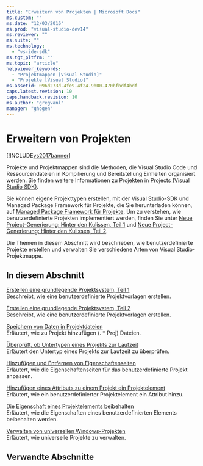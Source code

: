 ```yaml
---
title: "Erweitern von Projekten | Microsoft Docs"
ms.custom: ""
ms.date: "12/03/2016"
ms.prod: "visual-studio-dev14"
ms.reviewer: ""
ms.suite: ""
ms.technology: 
  - "vs-ide-sdk"
ms.tgt_pltfrm: ""
ms.topic: "article"
helpviewer_keywords: 
  - "Projektmappen [Visual Studio]"
  - "Projekte [Visual Studio]"
ms.assetid: 096d273d-4fe9-4f24-9b00-470bfbdf4bdf
caps.latest.revision: 10
caps.handback.revision: 10
ms.author: "gregvanl"
manager: "ghogen"
---
```

# Erweitern von Projekten
[!INCLUDE[vs2017banner](../code-quality/includes/vs2017banner.md)]

Projekte und Projektmappen sind die Methoden, die Visual Studio Code und Ressourcendateien in Kompilierung und Bereitstellung Einheiten organisiert werden. Sie finden weitere Informationen zu Projekten in [Projects \(Visual Studio SDK\)](../extensibility/extending-projects.md).  
  
 Sie können eigene Projekttypen erstellen, mit der Visual Studio\-SDK und Managed Package Framework für Projekte, die Sie herunterladen können, auf [Managed Package Framework für Projekte](http://mpfproj12.codeplex.com/). Um zu verstehen, wie benutzerdefinierte Projekten implementiert werden, finden Sie unter [Neue Project\-Generierung: Hinter den Kulissen, Teil 1](../extensibility/internals/new-project-generation-under-the-hood-part-one.md) und [Neue Project\-Generierung: Hinter den Kulissen, Teil 2](../extensibility/internals/new-project-generation-under-the-hood-part-two.md).  
  
 Die Themen in diesem Abschnitt wird beschrieben, wie benutzerdefinierte Projekte erstellen und verwalten Sie verschiedene Arten von Visual Studio\-Projektmappe.  
  
## In diesem Abschnitt  
 [Erstellen eine grundlegende Projektsystem, Teil 1](../extensibility/creating-a-basic-project-system-part-1.md)  
 Beschreibt, wie eine benutzerdefinierte Projektvorlagen erstellen.  
  
 [Erstellen eine grundlegende Projektsystem, Teil 2](../extensibility/creating-a-basic-project-system-part-2.md)  
 Beschreibt, wie eine benutzerdefinierte Projektvorlagen erstellen.  
  
 [Speichern von Daten in Projektdateien](../extensibility/saving-data-in-project-files.md)  
 Erläutert, wie zu Projekt hinzufügen \(. \* Proj\) Dateien.  
  
 [Überprüft, ob Untertypen eines Projekts zur Laufzeit](../extensibility/verifying-subtypes-of-a-project-at-run-time.md)  
 Erläutert den Untertyp eines Projekts zur Laufzeit zu überprüfen.  
  
 [Hinzufügen und Entfernen von Eigenschaftenseiten](../extensibility/adding-and-removing-property-pages.md)  
 Erläutert, wie die Eigenschaftenseiten für das benutzerdefinierte Projekt anpassen.  
  
 [Hinzufügen eines Attributs zu einem Projekt ein Projektelement](../extensibility/adding-an-attribute-to-a-project-item.md)  
 Erläutert, wie ein benutzerdefinierter Projektelement ein Attribut hinzu.  
  
 [Die Eigenschaft eines Projektelements beibehalten](../extensibility/persisting-the-property-of-a-project-item.md)  
 Erläutert, wie die Eigenschaften eines benutzerdefinierten Elements beibehalten werden.  
  
 [Verwalten von universellen Windows\-Projekten](../extensibility/managing-universal-windows-projects.md)  
 Erläutert, wie universelle Projekte zu verwalten.  
  
## Verwandte Abschnitte